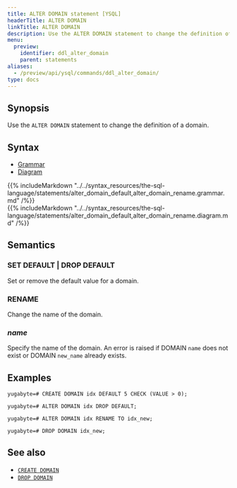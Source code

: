 ```yaml
---
title: ALTER DOMAIN statement [YSQL]
headerTitle: ALTER DOMAIN
linkTitle: ALTER DOMAIN
description: Use the ALTER DOMAIN statement to change the definition of a domain.
menu:
  preview:
    identifier: ddl_alter_domain
    parent: statements
aliases:
  - /preview/api/ysql/commands/ddl_alter_domain/
type: docs
---
```


## Synopsis

Use the `ALTER DOMAIN` statement to change the definition of a domain.

## Syntax

<ul class="nav nav-tabs nav-tabs-yb">
  <li >
    <a href="#grammar" class="nav-link active" id="grammar-tab" data-toggle="tab" role="tab" aria-controls="grammar" aria-selected="true">
      <i class="fas fa-file-alt" aria-hidden="true"></i>
      Grammar
    </a>
  </li>
  <li>
    <a href="#diagram" class="nav-link" id="diagram-tab" data-toggle="tab" role="tab" aria-controls="diagram" aria-selected="false">
      <i class="fas fa-project-diagram" aria-hidden="true"></i>
      Diagram
    </a>
  </li>
</ul>

<div class="tab-content">
  <div id="grammar" class="tab-pane fade show active" role="tabpanel" aria-labelledby="grammar-tab">
    {{% includeMarkdown "../../syntax_resources/the-sql-language/statements/alter_domain_default,alter_domain_rename.grammar.md" /%}}
  </div>
  <div id="diagram" class="tab-pane fade" role="tabpanel" aria-labelledby="diagram-tab">
    {{% includeMarkdown "../../syntax_resources/the-sql-language/statements/alter_domain_default,alter_domain_rename.diagram.md" /%}}
  </div>
</div>

## Semantics

### SET DEFAULT | DROP DEFAULT

Set or remove the default value for a domain.

### RENAME

Change the name of the domain.

### *name*

Specify the name of the domain. An error is raised if DOMAIN `name` does not exist or DOMAIN `new_name` already exists.

## Examples

```plpgsql
yugabyte=# CREATE DOMAIN idx DEFAULT 5 CHECK (VALUE > 0);
```

```plpgsql
yugabyte=# ALTER DOMAIN idx DROP DEFAULT;
```

```plpgsql
yugabyte=# ALTER DOMAIN idx RENAME TO idx_new;
```

```plpgsql
yugabyte=# DROP DOMAIN idx_new;
```

## See also

- [`CREATE DOMAIN`](../ddl_create_domain)
- [`DROP DOMAIN`](../ddl_drop_domain)
